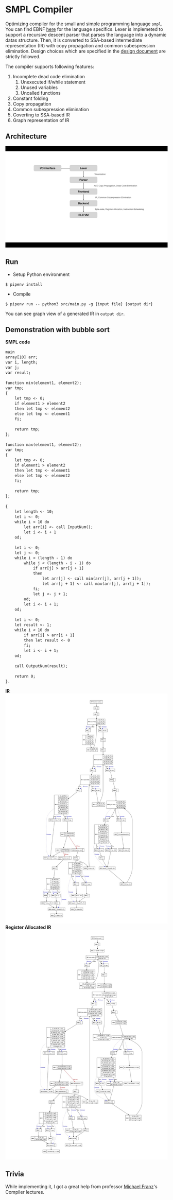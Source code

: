 # SMPL Compiler
Optimizing compiler for the small and simple programming language `smpl`. You can find EBNF [here](./SMPL%20EBNF.pdf) for the language specifics. Lexer is implemeted to support a recursive descent parser that parses the language into a dynamic datas structure. Then, it is converted to SSA-based intermediate representation (IR) with copy propagation and common subespression elimination. Design choices which are specified in the [design document](./design_document.pdf) are strictly followed.

The compiler supports following features:
1. Incomplete dead code elimination
   1. Unexecuted if/while statement
   2. Unused variables
   3. Uncalled functions
2. Constant folding
3. Copy propagation
4. Common subexpression elimination
5. Coverting to SSA-based IR
6. Graph representation of IR

## Architecture

![](architecture.png)

## Run
* Setup Python environment
```shellscript
$ pipenv install
```
* Compile
```shellscript
$ pipenv run -- python3 src/main.py -g {input file} {output dir}
```
You can see graph view of a generated IR in `output dir`.

## Demonstration with bubble sort
__SMPL code__
```
main
array[10] arr;
var i, length;
var j;
var result;

function min(element1, element2);
var tmp;
{
    let tmp <- 0;
    if element1 > element2
    then let tmp <- element2
    else let tmp <- element1
    fi;

    return tmp;
};

function max(element1, element2);
var tmp;
{
    let tmp <- 0;
    if element1 > element2
    then let tmp <- element1
    else let tmp <- element2
    fi;

    return tmp;
};

{
    let length <- 10;
    let i <- 0;
    while i < 10 do 
        let arr[i] <- call InputNum();
        let i <- i + 1
    od;

    let i <- 0;
    let j <- 0;
    while i < (length - 1) do
        while j < (length - i - 1) do
            if arr[j] > arr[j + 1]
            then 
                let arr[j] <- call min(arr[j], arr[j + 1]);
                let arr[j + 1] <- call max(arr[j], arr[j + 1]);
            fi;
            let j <- j + 1;
        od;
        let i <- i + 1;
    od;

    let i <- 0;
    let result <- 1;
    while i < 10 do
        if arr[i] > arr[i + 1]
        then let result <- 0
        fi;
        let i <- i + 1;
    od;
    
    call OutputNum(result);

    return 0;
}.

```
__IR__
![](bubble_sort-IR/ir_graph.jpg)
__Register Allocated IR__
![](bubble_sort-register_allocated/ir_with_register.jpg)
## Trivia
While implementing it, I got a great help from professor [Michael Franz](https://www.michaelfranz.com/)'s Compiler lectures.





